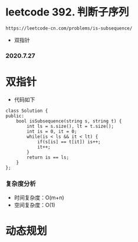 # leetcode 392. 判断子序列
`https://leetcode-cn.com/problems/is-subsequence/`
* 双指针
### 2020.7.27

# 双指针
* 代码如下
```
class Solution {
public:
    bool isSubsequence(string s, string t) {
        int ls = s.size(), lt = t.size();
        int is = 0, it = 0;
        while(is < ls && it < lt) {
            if(s[is] == t[it]) is++;
            it++;
        }
        return is == ls;
    }
};
```

### 复杂度分析
* 时间复杂度：O(m+n)
* 空间复杂度：O(1)

# 动态规划

